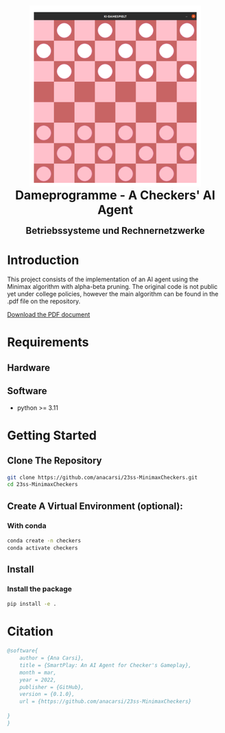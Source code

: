 <div align="center">

<img src="./images/checkers_board.png" width="400" alt="Checkers Board" />

</div>

<h1 align="center" style="margin-top: 0px;"><b>Dameprogramme</b> - A Checkers' AI Agent</h1>
<h2 align="center" style="margin-top: 0px;">Betriebssysteme und Rechnernetzwerke</h2>

# Introduction

This project consists of the implementation of an AI agent using the Minimax algorithm with alpha-beta pruning. The original code is not public yet under college policies, however the main algorithm can be found in the .pdf file on the repository. 

[Download the PDF document](./23ss_carsigonzalez_dameprogramme.pdf)

# Requirements

## Hardware
## Software
-  python >= 3.11

# Getting Started
## Clone The Repository

```sh
git clone https://github.com/anacarsi/23ss-MinimaxCheckers.git
cd 23ss-MinimaxCheckers
```

## Create A Virtual Environment (optional):

### With conda

```sh
conda create -n checkers
conda activate checkers
```

## Install

### Install the package

```sh
pip install -e .
```

# Citation
```bibtex
@software{
    author = {Ana Carsi},
    title = {SmartPlay: An AI Agent for Checker's Gameplay},
    month = mar,
    year = 2022,
    publisher = {GitHub},
    version = {0.1.0},
    url = {https://github.com/anacarsi/23ss-MinimaxCheckers}

}
}
```
